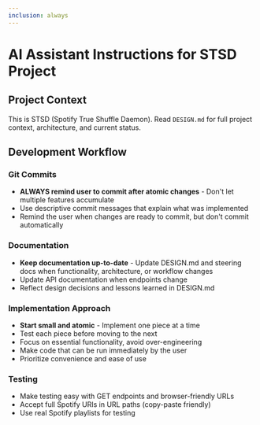 ```yaml
---
inclusion: always
---
```


# AI Assistant Instructions for STSD Project

## Project Context
This is STSD (Spotify True Shuffle Daemon). Read `DESIGN.md` for full project context, architecture, and current status.

## Development Workflow

### Git Commits
- **ALWAYS remind user to commit after atomic changes** - Don't let multiple features accumulate
- Use descriptive commit messages that explain what was implemented
- Remind the user when changes are ready to commit, but don't commit automatically

### Documentation
- **Keep documentation up-to-date** - Update DESIGN.md and steering docs when functionality, architecture, or workflow changes
- Update API documentation when endpoints change
- Reflect design decisions and lessons learned in DESIGN.md

### Implementation Approach
- **Start small and atomic** - Implement one piece at a time
- Test each piece before moving to the next
- Focus on essential functionality, avoid over-engineering
- Make code that can be run immediately by the user
- Prioritize convenience and ease of use

### Testing
- Make testing easy with GET endpoints and browser-friendly URLs
- Accept full Spotify URIs in URL paths (copy-paste friendly)
- Use real Spotify playlists for testing
